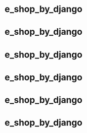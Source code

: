 # e_shop_by_django
# e_shop_by_django
# e_shop_by_django
# e_shop_by_django
# e_shop_by_django
# e_shop_by_django
